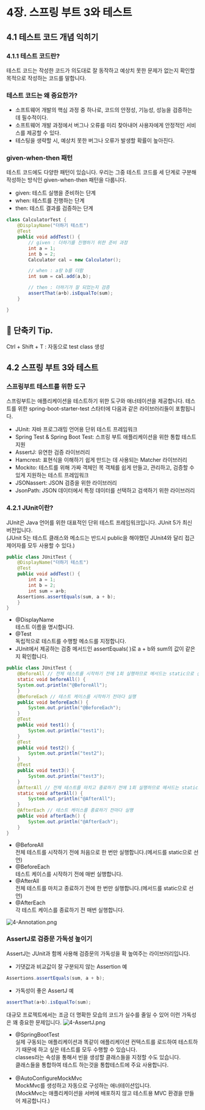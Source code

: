 # 4장. 스프링 부트 3와 테스트

## 4.1 테스트 코드 개념 익히기
### 4.1.1 테스트 코드란?
테스트 코드는 작성한 코드가 의도대로 잘 동작하고 예상치 못한 문제가 없는지 확인할 목적으로 작성하는 코드를 말합니다.
### 테스트 코드는 왜 중요한가?
- 소프트웨어 개발의 핵심 과정 중 하나로, 코드의 안정성, 기능성, 성능을 검증하는 데 필수적이다.
- 소프트웨어 개발 과정에서 버그나 오류를 미리 찾아내어 사용자에게 안정적인 서비스를 제공할 수 있다.
- 테스팅을 생략할 시, 예상치 못한 버그나 오류가 발생할 확률이 높아진다.
### given-when-then 패턴
테스트 코드에도 다양한 패턴이 있습니다. 우리는 그중 테스트 코드를 세 단계로 구분해 작성하는 방식인 given-when-then 패턴을 다룹니다.
- given: 테스트 실행을 준비하는 단계
- when: 테스트를 진행하는 단계
- then: 테스트 결과를 검증하는 단계
```java
class CalculatorTest {
    @DisplayName("더하기 테스트")
    @Test
    public void addTest() {
        // given : 더하기를 진행하기 위한 준비 과정
        int a = 1;
        int b = 2;
        Calculator cal = new Calculator();

        // when : a랑 b를 더함
        int sum = cal.add(a,b);

        // then : 더하기가 잘 되었는지 검증
        assertThat(a+b).isEqualTo(sum);
    }

}
```
## 👏 단축키 Tip.
Ctrl + Shift + T  : 자동으로 test class 생성

## 4.2 스프링 부트 3와 테스트
### 스프링부트 테스트를 위한 도구
스프링부트는 애플리케이션을 테스트하기 위한 도구와 애너테이션을 제공합니다. 
테스트를 위한 spring-boot-starter-test 스타터에 다음과 같은 라이브러리들이 포함됩니다.
- JUnit: 자바 프로그래밍 언어용 단위 테스트 프레임워크
- Spring Test & Spring Boot Test: 스프링 부트 애플리케이션을 위한 통합 테스트 지원
- AssertJ: 유연한 검증 라이브러리
- Hamcrest: 표현식을 이해하기 쉽게 만드는 데 사용되는 Matcher 라이브러리
- Mockito: 테스트를 위해 가짜 객체인 목 객체를 쉽게 만들고, 관리하고, 검증할 수 있게 지원하는 테스트 프레임워크
- JSONassert: JSON 검증을 위한 라이브러리
- JsonPath: JSON 데이터에서 특정 데이터를 선택하고 검색하기 위한 라이브러리

### 4.2.1 JUnit이란?
JUnit은 Java 언어를 위한 대표적인 단위 테스트 프레임워크입니다. JUnit 5가 최신 버전입니다.<br>
(JUnit 5는 테스트 클래스와 메소드는 반드시 public을 해야했던 JUnit4와 달리 접근제어자를 모두 사용할 수 있다.)
```java
public class JUnitTest {
    @DisplayName("더하기 테스트")
    @Test
    public void addTest() {
        int a = 1;
        int b = 2;
        int sum = a+b;
    Assertions.assertEquals(sum, a + b); 
    }
}
```
- @DisplayName<br>
테스트 이름을 명시합니다. 
- @Test<br>
독립적으로 테스트를 수행할 메소드를 지정합니다.
- JUnit에서 제공하는 검증 메서드인 assertEquals( )로 a + b와 sum의 값이 같은지 확인합니다. 
```java
public class JUnitTest {
    @BeforeAll // 전체 테스트를 시작하기 전에 1회 실행하므로 메서드는 static으로 선언
    static void beforeAll() {
    System.out.println("@BeforeAll");
    }
    @BeforeEach // 테스트 케이스를 시작하기 전마다 실행
    public void beforeEach() {
        System.out.println("@BeforeEach");
    }
    @Test
    public void test1() {
        System.out.println("test1");
    }
    @Test
    public void test2() {
        System.out.println("test2");
    }
    @Test
    public void test3() {
        System.out.println("test3");
    }
    @AfterAll // 전체 테스트를 마치고 종료하기 전에 1회 실행하므로 메서드는 static으로 선언
    static void afterAll() {
        System.out.println("@AfterAll");
    }
    @AfterEach // 테스트 케이스를 종료하기 전마다 실행
    public void afterEach() {
        System.out.println("@AfterEach");
    }
}
```
- @BeforeAll<br>
  전체 테스트를 시작하기 전에 처음으로 한 번만 실행합니다.(메서드를 static으로 선언)
- @BeforeEach<br>
  테스트 케이스를 시작하기 전에 매번 실행합니다.
- @AfterAll<br>
  전체 테스트를 마치고 종료하기 전에 한 번만 실행합니다.(메서드를 static으로 선언)
- @AfterEach<br>
  각 테스트 케이스를 종료하기 전 매번 실행합니다. 

![4-Annotation.png](./img/4-Annotation.png)

### AssertJ로 검증문 가독성 높이기
AssertJ는 JUnit과 함께 사용해 검증문의 가독성을 확 높여주는 라이브러리입니다.
- 기댓값과 비교값이 잘 구분되지 않는 Assertion 예
```java
Assertions.assertEquals(sum, a + b); 
```
- 가독성이 좋은 AssertJ 예
```java
assertThat(a+b).isEqualTo(sum);
```
대규모 프로젝트에서는 조금 더 명확한 모습의 코드가 실수를 줄일 수 있어 이런 가독성은 꽤 중요한 문제입니다.
![4-AssertJ.png](./img/4-AssertJ.png)

- @SpringBootTest<br>
  실제 구동되는 애플리케이션과 똑같이 애플리케이션 컨텍스트를 로드하여 테스트하기 때문에 하고 싶은 테스트를 모두 수행할 수 있습니다.<br>
  classes라는 속성을 통해서 빈을 생성할 클래스들을 지정할 수도 있습니다.<br>
  클래스들을 통합하여 테스트 하는것을 통합테스트에 주요 사용합니다.<br>
  <br>
- @AutoConfigureMockMvc<br>
  MockMvc를 생성하고 자동으로 구성하는 애너테이션입니다.<br>
  (MockMvc는 애플리케이션을 서버에 배포하지 않고 테스트용 MVC 환경을 만들어 제공합니다.)
